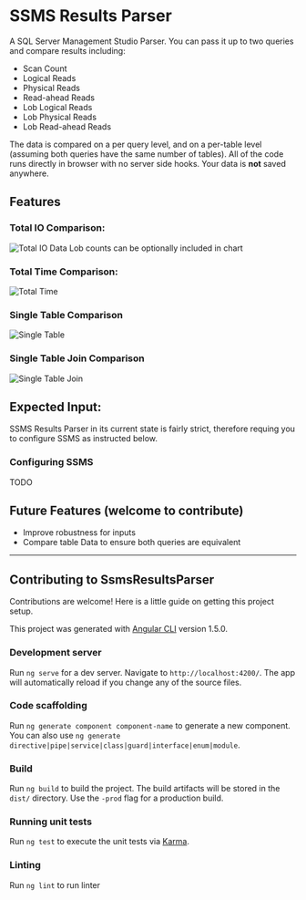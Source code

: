 # SSMS Results Parser

A SQL Server Management Studio Parser. You can pass it up to two queries and compare results including: 
* Scan Count	
* Logical Reads	
* Physical Reads
* Read-ahead Reads	
* Lob Logical Reads	
* Lob Physical Reads	
* Lob Read-ahead Reads

The data is compared on a per query level, and on a per-table level (assuming both queries have the same number of tables). All of the code runs directly in browser with no server side hooks. Your data is **not** saved anywhere. 

## Features

### Total IO Comparison: 
![Total IO Data](https://i.imgur.com/hSbByX1.png)
Lob counts can be optionally included in chart

### Total Time Comparison:
![Total Time](https://i.imgur.com/LrbYwSQ.png)

### Single Table Comparison
![Single Table](https://i.imgur.com/OZtnty2.png)

### Single Table Join Comparison
![Single Table Join](https://i.imgur.com/qsG7l8w.png)

## Expected Input:

SSMS Results Parser in its current state is fairly strict, therefore requing you to configure SSMS as instructed below. 

### Configuring SSMS 
TODO

## Future Features (welcome to contribute)
* Improve robustness for inputs
* Compare table Data to ensure both queries are equivalent


___

## Contributing to SsmsResultsParser

Contributions are welcome! Here is a little guide on getting this project setup. 

This project was generated with [Angular CLI](https://github.com/angular/angular-cli) version 1.5.0.

### Development server

Run `ng serve` for a dev server. Navigate to `http://localhost:4200/`. The app will automatically reload if you change any of the source files.

### Code scaffolding

Run `ng generate component component-name` to generate a new component. You can also use `ng generate directive|pipe|service|class|guard|interface|enum|module`.

### Build

Run `ng build` to build the project. The build artifacts will be stored in the `dist/` directory. Use the `-prod` flag for a production build.

### Running unit tests

Run `ng test` to execute the unit tests via [Karma](https://karma-runner.github.io).

### Linting 

Run `ng lint` to run linter
